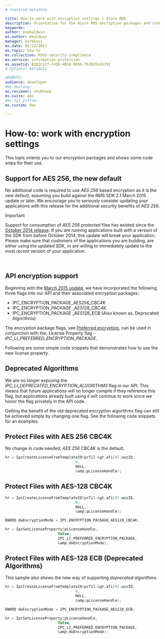 ```yaml
---
# required metadata

title: How-to work with encryption settings | Azure RMS
description: Orientation for the Azure RMS encryption packages and code snips for their use.
keywords:
author: msmbaldwin
ms.author: mbaldwin
manager: barbkess
ms.date: 02/23/2017
ms.topic: how-to
ms.collection: M365-security-compliance
ms.service: information-protection
ms.assetid: B1D2C227-F43D-4B18-9956-767B35145792
# optional metadata

#ROBOTS:
audience: developer
#ms.devlang:
ms.reviewer: shubhamp
ms.suite: ems
#ms.tgt_pltfrm:
ms.custom: dev

---
```


# How-to: work with encryption settings

This topic orients you to our encryption packages and shows some code snips for their use.

## Support for AES 256, the new default

No additional code is required to use *AES 256* based encryption as it is the new default, assuming you build against the RMS SDK 2.1 March 2015 update or later. We encourage you to seriously consider updating your applications with this release for the additional security benefits of *AES 256*.

> [!IMPORTANT]
> Support for consumption of *AES 256* protected files has existed since the [October 2014 release](release-notes-rtm.md). If you are running applications built with a version of the SDK from before October 2014, this update will break your application. Please make sure that customers of the applications you are building, are either using the updated SDK, or are willing to immediately update to the most recent version of your application.

 
## API encryption support

Beginning with the [March 2015 update](release-notes-rtm.md), we have incorporated the following three flags into our API and their associated encryption packages:

-   IPC\_ENCRYPTION\_PACKAGE\_AES256\_CBC4K
-   IPC\_ENCRYPTION\_PACKAGE \_AES128\_CBC4K
-   IPC\_ENCRYPTION\_PACKAGE \_AES128\_ECB (Also known as, Deprecated Algorithms)

The encryption package flags, see [Preferred encryption](https://msdn.microsoft.com/library/dn974065.aspx), can be used in conjunction with the, License Property flag - *IPC\_LI\_PREFERRED\_ENCRYPTION\_PACKAGE*.

Following are some simple code snippets that demonstrates how to use the new license property.

## Deprecated Algorithms

We are no longer exposing the *IPC\_LI\_DEPRECATED\_ENCRYPTION\_ALGORITHMS* flag in our API. This means that future applications will no longer compile if they reference this flag, but applications already built using it will continue to work since we honor the flag privately in the API code.

Getting the benefit of the old deprecated encryption algorithms flag can still be achieved simply by changing one flag. See the following code snippets for an examples.

## Protect Files with AES 256 CBC4K

No change in code needed, *AES 256* CBC4K is the default.

```cpp
hr = IpcCreateLicenseFromTemplateID(pcTil-&gt;aTi[0].wszID,
                                0,
                                NULL,
                                &amp;pLicenseHandle);
```

## Protect Files with AES-128 CBC4K

```cpp
hr = IpcCreateLicenseFromTemplateID(pcTil-&gt;aTi[0].wszID,
                                0,
                                NULL,
                                &amp;pLicenseHandle);

DWORD dwEncryptionMode = IPC_ENCRYPTION_PACKAGE_AES128_CBC4K;

hr = IpcSetLicenseProperty(pLicenseHandle,
                        false,
                        IPC_LI_PREFERRED_ENCRYPTION_PACKAGE,
                        &amp;dwEncryptionMode);
```


## Protect Files with AES-128 ECB (Deprecated Algorithms)

This sample also shows the new way of supporting *deprecated algorithms*.

```cpp
hr = IpcCreateLicenseFromTemplateID(pcTil-&gt;aTi[0].wszID,
                                0,
                                NULL,
                                &amp;pLicenseHandle);

DWORD dwEncryptionMode = IPC_ENCRYPTION_PACKAGE_AES128_ECB;

hr = IpcSetLicenseProperty(pLicenseHandle,
                        false,
                        IPC_LI_PREFERRED_ENCRYPTION_PACKAGE,
                        &amp;dwEncryptionMode);
```
